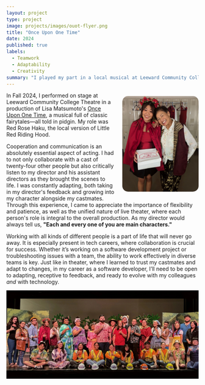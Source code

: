 ```yaml
---
layout: project
type: project
image: projects/images/ouot-flyer.png
title: "Once Upon One Time"
date: 2024
published: true
labels:
  - Teamwork
  - Adaptability
  - Creativity
summary: "I played my part in a local musical at Leeward Community College."
---
```


<img class="rounded" src="../projects/images/tutu.png" style="width: 200px; float: right; margin-left: 20px; margin-bottom: 20px; margin-top: 10px; border-radius: 15px;">

In Fall 2024, I performed on stage at Leeward Community College Theatre in a production of Lisa Matsumoto's [Once Upon One Time](https://www.broadwayworld.com/hawaii/regional/Lisa-Matsumoto-s-ONCE-UPON-ONE-TIME-2796288), a musical full of classic fairytales—all told in pidgin. My role was Red Rose Haku, the local version of Little Red Riding Hood.

Cooperation and communication is an absolutely essential aspect of acting. I had to not only collaborate with a cast of twenty-four other people but also critically listen to my director and his assistant directors as they brought the scenes to life. I was constantly adapting, both taking in my director's feedback and growing into my character alongside my castmates. Through this experience, I came to appreciate the importance of flexibility and patience, as well as the unified nature of live theater, where each person's role is integral to the overall production. As my director would always tell us, <b>"Each and every one of you are main characters."</b>

Working with all kinds of different people is a part of life that will never go away. It is especially present in tech careers, where collaboration is crucial for success. Whether it’s working on a software development project or troubleshooting issues with a team, the ability to work effectively in diverse teams is key. Just like in theater, where I learned to trust my castmates and adapt to changes, in my career as a software developer, I’ll need to be open to adapting, receptive to feedback, and ready to evolve with my colleagues _and_ with technology.

<div style="text-align: center;">
  <img class="img-fluid" src="../projects/images/ouot-cast-long.png">
</div>
